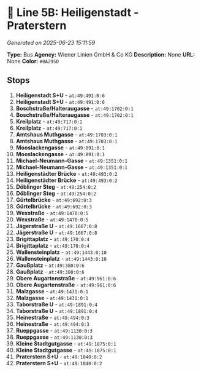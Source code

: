 # 🚌 Line 5B: Heiligenstadt - Praterstern

*Generated on 2025-06-23 15:11:59*

**Type:** Bus
**Agency:** Wiener Linien GmbH & Co KG
**Description:** None
**URL:** None
**Color:** `#0A295D`

## Stops

1. **Heiligenstadt S+U** - `at:49:491:0:6`
2. **Heiligenstadt S+U** - `at:49:491:0:6`
3. **Boschstraße/Halteraugasse** - `at:49:1702:0:1`
4. **Boschstraße/Halteraugasse** - `at:49:1702:0:1`
5. **Kreilplatz** - `at:49:717:0:1`
6. **Kreilplatz** - `at:49:717:0:1`
7. **Amtshaus Muthgasse** - `at:49:1703:0:1`
8. **Amtshaus Muthgasse** - `at:49:1703:0:1`
9. **Mooslackengasse** - `at:49:891:0:1`
10. **Mooslackengasse** - `at:49:891:0:1`
11. **Michael-Neumann-Gasse** - `at:49:1351:0:1`
12. **Michael-Neumann-Gasse** - `at:49:1351:0:1`
13. **Heiligenstädter Brücke** - `at:49:493:0:2`
14. **Heiligenstädter Brücke** - `at:49:493:0:2`
15. **Döblinger Steg** - `at:49:254:0:2`
16. **Döblinger Steg** - `at:49:254:0:2`
17. **Gürtelbrücke** - `at:49:692:0:3`
18. **Gürtelbrücke** - `at:49:692:0:3`
19. **Wexstraße** - `at:49:1470:0:5`
20. **Wexstraße** - `at:49:1470:0:5`
21. **Jägerstraße U** - `at:49:1667:0:8`
22. **Jägerstraße U** - `at:49:1667:0:8`
23. **Brigittaplatz** - `at:49:170:0:4`
24. **Brigittaplatz** - `at:49:170:0:4`
25. **Wallensteinplatz** - `at:49:1443:0:10`
26. **Wallensteinplatz** - `at:49:1443:0:10`
27. **Gaußplatz** - `at:49:380:0:6`
28. **Gaußplatz** - `at:49:380:0:6`
29. **Obere Augartenstraße** - `at:49:961:0:6`
30. **Obere Augartenstraße** - `at:49:961:0:6`
31. **Malzgasse** - `at:49:1431:0:1`
32. **Malzgasse** - `at:49:1431:0:1`
33. **Taborstraße U** - `at:49:1891:0:4`
34. **Taborstraße U** - `at:49:1891:0:4`
35. **Heinestraße** - `at:49:494:0:3`
36. **Heinestraße** - `at:49:494:0:3`
37. **Rueppgasse** - `at:49:1130:0:3`
38. **Rueppgasse** - `at:49:1130:0:3`
39. **Kleine Stadtgutgasse** - `at:49:1875:0:1`
40. **Kleine Stadtgutgasse** - `at:49:1875:0:1`
41. **Praterstern S+U** - `at:49:1040:0:2`
42. **Praterstern S+U** - `at:49:1040:0:2`